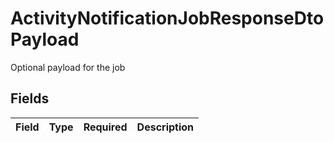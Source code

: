 # ActivityNotificationJobResponseDtoPayload

Optional payload for the job


## Fields

| Field       | Type        | Required    | Description |
| ----------- | ----------- | ----------- | ----------- |